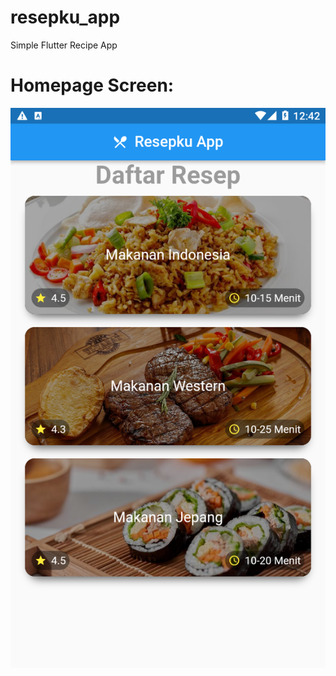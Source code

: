 # resepku_app

Simple Flutter Recipe App

# Homepage Screen:
![Homepage Screen](assets/images/5880C0C4-6911-418E-BA46-9F9AF5A496DA.png)
